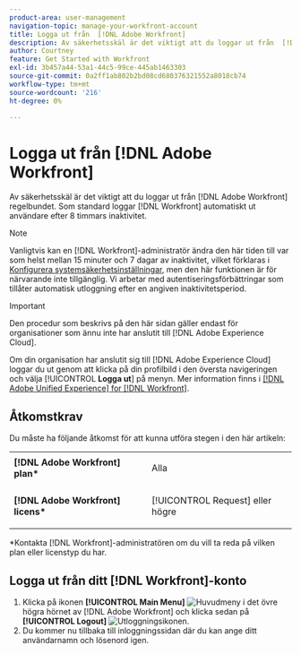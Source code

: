 ```yaml
---
product-area: user-management
navigation-topic: manage-your-workfront-account
title: Logga ut från  [!DNL Adobe Workfront]
description: Av säkerhetsskäl är det viktigt att du loggar ut från  [!DNL Adobe Workfront] regelbundet. Som standard loggar  [!DNL Workfront] automatiskt ut användare efter 8 timmars inaktivitet.
author: Courtney
feature: Get Started with Workfront
exl-id: 3b457a44-53a1-44c5-99ce-445ab1463303
source-git-commit: 0a2ff1ab802b2bd08cd680376321552a8018cb74
workflow-type: tm+mt
source-wordcount: '216'
ht-degree: 0%

---
```


# Logga ut från [!DNL Adobe Workfront]

Av säkerhetsskäl är det viktigt att du loggar ut från [!DNL Adobe Workfront] regelbundet. Som standard loggar [!DNL Workfront] automatiskt ut användare efter 8 timmars inaktivitet.

>[!NOTE]
>
>Vanligtvis kan en [!DNL Workfront]-administratör ändra den här tiden till var som helst mellan 15 minuter och 7 dagar av inaktivitet, vilket förklaras i [Konfigurera systemsäkerhetsinställningar](../../../administration-and-setup/manage-workfront/security/configure-security-preferences.md), men den här funktionen är för närvarande inte tillgänglig. Vi arbetar med autentiseringsförbättringar som tillåter automatisk utloggning efter en angiven inaktivitetsperiod.

<!--
><MadCap:conditionalText style="color: #ff1493;" data-mc-conditions="QuicksilverOrClassic.Draft mode">
>TEMPORARY note! Remove and update how this works after IMS takes over. There's another note like this in Manage Workfront/Security/configure-security-preferences.html>
></MadCap:conditionalText>
-->

>[!IMPORTANT]
>
>Den procedur som beskrivs på den här sidan gäller endast för organisationer som ännu inte har anslutit till [!DNL Adobe Experience Cloud].
>
> Om din organisation har anslutit sig till [!DNL Adobe Experience Cloud] loggar du ut genom att klicka på din profilbild i den översta navigeringen och välja [!UICONTROL **Logga ut**] på menyn. Mer information finns i [[!DNL Adobe Unified Experience] for [!DNL Workfront]](/help/quicksilver/workfront-basics/navigate-workfront/workfront-navigation/adobe-unified-experience.md).

## Åtkomstkrav

Du måste ha följande åtkomst för att kunna utföra stegen i den här artikeln:

<table style="table-layout:auto"> 
 <col> 
 </col> 
 <col> 
 </col> 
 <tbody> 
  <tr> 
   <td role="rowheader"><strong>[!DNL Adobe Workfront] plan*</strong></td> 
   <td> <p>Alla</p> </td> 
  </tr> 
  <tr> 
   <td role="rowheader"><strong>[!DNL Adobe Workfront] licens*</strong></td> 
   <td> <p>[!UICONTROL Request] eller högre</p> </td> 
  </tr> 
 </tbody> 
</table>

&#42;Kontakta [!DNL Workfront]-administratören om du vill ta reda på vilken plan eller licenstyp du har.

## Logga ut från ditt [!DNL Workfront]-konto

1. Klicka på ikonen **[!UICONTROL Main Menu]** ![Huvudmeny](assets/main-menu-icon.png) i det övre högra hörnet av [!DNL Adobe Workfront] och klicka sedan på **[!UICONTROL Logout]** ![Utloggningsikonen](assets/logout-icon.png).
1. Du kommer nu tillbaka till inloggningssidan där du kan ange ditt användarnamn och lösenord igen.
